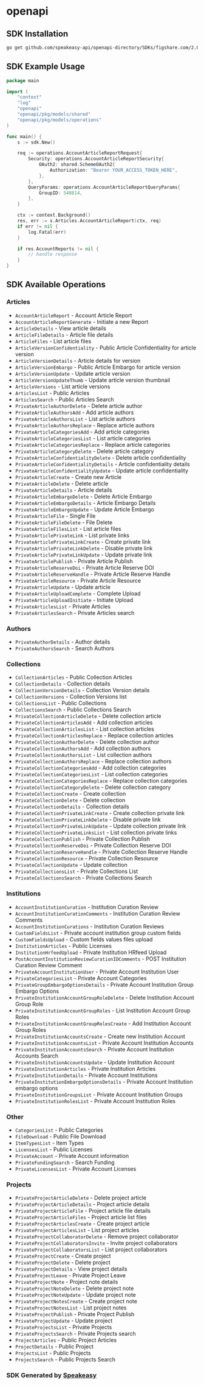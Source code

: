 # openapi

<!-- Start SDK Installation -->
## SDK Installation

```bash
go get github.com/speakeasy-api/openapi-directory/SDKs/figshare.com/2.0.0/go
```
<!-- End SDK Installation -->

## SDK Example Usage
<!-- Start SDK Example Usage -->
```go
package main

import (
    "context"
    "log"
    "openapi"
    "openapi/pkg/models/shared"
    "openapi/pkg/models/operations"
)

func main() {
    s := sdk.New()

    req := operations.AccountArticleReportRequest{
        Security: operations.AccountArticleReportSecurity{
            OAuth2: shared.SchemeOAuth2{
                Authorization: "Bearer YOUR_ACCESS_TOKEN_HERE",
            },
        },
        QueryParams: operations.AccountArticleReportQueryParams{
            GroupID: 548814,
        },
    }

    ctx := context.Background()
    res, err := s.Articles.AccountArticleReport(ctx, req)
    if err != nil {
        log.Fatal(err)
    }

    if res.AccountReports != nil {
        // handle response
    }
}
```
<!-- End SDK Example Usage -->

<!-- Start SDK Available Operations -->
## SDK Available Operations


### Articles

* `AccountArticleReport` - Account Article Report
* `AccountArticleReportGenerate` - Initiate a new Report
* `ArticleDetails` - View article details
* `ArticleFileDetails` - Article file details
* `ArticleFiles` - List article files
* `ArticleVersionConfidentiality` - Public Article Confidentiality for article version
* `ArticleVersionDetails` - Article details for version
* `ArticleVersionEmbargo` - Public Article Embargo for article version
* `ArticleVersionUpdate` - Update article version
* `ArticleVersionUpdateThumb` - Update article version thumbnail
* `ArticleVersions` - List article versions
* `ArticlesList` - Public Articles
* `ArticlesSearch` - Public Articles Search
* `PrivateArticleAuthorDelete` - Delete article author
* `PrivateArticleAuthorsAdd` - Add article authors
* `PrivateArticleAuthorsList` - List article authors
* `PrivateArticleAuthorsReplace` - Replace article authors
* `PrivateArticleCategoriesAdd` - Add article categories
* `PrivateArticleCategoriesList` - List article categories
* `PrivateArticleCategoriesReplace` - Replace article categories
* `PrivateArticleCategoryDelete` - Delete article category
* `PrivateArticleConfidentialityDelete` - Delete article confidentiality
* `PrivateArticleConfidentialityDetails` - Article confidentiality details
* `PrivateArticleConfidentialityUpdate` - Update article confidentiality
* `PrivateArticleCreate` - Create new Article
* `PrivateArticleDelete` - Delete article
* `PrivateArticleDetails` - Article details
* `PrivateArticleEmbargoDelete` - Delete Article Embargo
* `PrivateArticleEmbargoDetails` - Article Embargo Details
* `PrivateArticleEmbargoUpdate` - Update Article Embargo
* `PrivateArticleFile` - Single File
* `PrivateArticleFileDelete` - File Delete
* `PrivateArticleFilesList` - List article files
* `PrivateArticlePrivateLink` - List private links
* `PrivateArticlePrivateLinkCreate` - Create private link
* `PrivateArticlePrivateLinkDelete` - Disable private link
* `PrivateArticlePrivateLinkUpdate` - Update private link
* `PrivateArticlePublish` - Private Article Publish
* `PrivateArticleReserveDoi` - Private Article Reserve DOI
* `PrivateArticleReserveHandle` - Private Article Reserve Handle
* `PrivateArticleResource` - Private Article Resource
* `PrivateArticleUpdate` - Update article
* `PrivateArticleUploadComplete` - Complete Upload
* `PrivateArticleUploadInitiate` - Initiate Upload
* `PrivateArticlesList` - Private Articles
* `PrivateArticlesSearch` - Private Articles search

### Authors

* `PrivateAuthorDetails` - Author details
* `PrivateAuthorsSearch` - Search Authors

### Collections

* `CollectionArticles` - Public Collection Articles
* `CollectionDetails` - Collection details
* `CollectionVersionDetails` - Collection Version details
* `CollectionVersions` - Collection Versions list
* `CollectionsList` - Public Collections
* `CollectionsSearch` - Public Collections Search
* `PrivateCollectionArticleDelete` - Delete collection article
* `PrivateCollectionArticlesAdd` - Add collection articles
* `PrivateCollectionArticlesList` - List collection articles
* `PrivateCollectionArticlesReplace` - Replace collection articles
* `PrivateCollectionAuthorDelete` - Delete collection author
* `PrivateCollectionAuthorsAdd` - Add collection authors
* `PrivateCollectionAuthorsList` - List collection authors
* `PrivateCollectionAuthorsReplace` - Replace collection authors
* `PrivateCollectionCategoriesAdd` - Add collection categories
* `PrivateCollectionCategoriesList` - List collection categories
* `PrivateCollectionCategoriesReplace` - Replace collection categories
* `PrivateCollectionCategoryDelete` - Delete collection category
* `PrivateCollectionCreate` - Create collection
* `PrivateCollectionDelete` - Delete collection
* `PrivateCollectionDetails` - Collection details
* `PrivateCollectionPrivateLinkCreate` - Create collection private link
* `PrivateCollectionPrivateLinkDelete` - Disable private link
* `PrivateCollectionPrivateLinkUpdate` - Update collection private link
* `PrivateCollectionPrivateLinksList` - List collection private links
* `PrivateCollectionPublish` - Private Collection Publish
* `PrivateCollectionReserveDoi` - Private Collection Reserve DOI
* `PrivateCollectionReserveHandle` - Private Collection Reserve Handle
* `PrivateCollectionResource` - Private Collection Resource
* `PrivateCollectionUpdate` - Update collection
* `PrivateCollectionsList` - Private Collections List
* `PrivateCollectionsSearch` - Private Collections Search

### Institutions

* `AccountInstitutionCuration` - Institution Curation Review
* `AccountInstitutionCurationComments` - Institution Curation Review Comments
* `AccountInstitutionCurations` - Institution Curation Reviews
* `CustomFieldsList` - Private account institution group custom fields
* `CustomFieldsUpload` - Custom fields values files upload
* `InstitutionArticles` - Public Licenses
* `InstitutionHrfeedUpload` - Private Institution HRfeed Upload
* `PostAccountInstitutionReviewCurationIDComments` - POST Institution Curation Review Comment
* `PrivateAccountInstitutionUser` - Private Account Institution User
* `PrivateCategoriesList` - Private Account Categories
* `PrivateGroupEmbargoOptionsDetails` - Private Account Institution Group Embargo Options
* `PrivateInstitutionAccountGroupRoleDelete` - Delete Institution Account Group Role
* `PrivateInstitutionAccountGroupRoles` - List Institution Account Group Roles
* `PrivateInstitutionAccountGroupRolesCreate` - Add Institution Account Group Roles
* `PrivateInstitutionAccountsCreate` - Create new Institution Account
* `PrivateInstitutionAccountsList` - Private Account Institution Accounts
* `PrivateInstitutionAccountsSearch` - Private Account Institution Accounts Search
* `PrivateInstitutionAccountsUpdate` - Update Institution Account
* `PrivateInstitutionArticles` - Private Institution Articles
* `PrivateInstitutionDetails` - Private Account Institutions
* `PrivateInstitutionEmbargoOptionsDetails` - Private Account Institution embargo options
* `PrivateInstitutionGroupsList` - Private Account Institution Groups
* `PrivateInstitutionRolesList` - Private Account Institution Roles

### Other

* `CategoriesList` - Public Categories
* `FileDownload` - Public File Download
* `ItemTypesList` - Item Types
* `LicensesList` - Public Licenses
* `PrivateAccount` - Private Account information
* `PrivateFundingSearch` - Search Funding
* `PrivateLicensesList` - Private Account Licenses

### Projects

* `PrivateProjectArticleDelete` - Delete project article
* `PrivateProjectArticleDetails` - Project article details
* `PrivateProjectArticleFile` - Project article file details
* `PrivateProjectArticleFiles` - Project article list files
* `PrivateProjectArticlesCreate` - Create project article
* `PrivateProjectArticlesList` - List project articles
* `PrivateProjectCollaboratorDelete` - Remove project collaborator
* `PrivateProjectCollaboratorsInvite` - Invite project collaborators
* `PrivateProjectCollaboratorsList` - List project collaborators
* `PrivateProjectCreate` - Create project
* `PrivateProjectDelete` - Delete project
* `PrivateProjectDetails` - View project details
* `PrivateProjectLeave` - Private Project Leave
* `PrivateProjectNote` - Project note details
* `PrivateProjectNoteDelete` - Delete project note
* `PrivateProjectNoteUpdate` - Update project note
* `PrivateProjectNotesCreate` - Create project note
* `PrivateProjectNotesList` - List project notes
* `PrivateProjectPublish` - Private Project Publish
* `PrivateProjectUpdate` - Update project
* `PrivateProjectsList` - Private Projects
* `PrivateProjectsSearch` - Private Projects search
* `ProjectArticles` - Public Project Articles
* `ProjectDetails` - Public Project
* `ProjectsList` - Public Projects
* `ProjectsSearch` - Public Projects Search
<!-- End SDK Available Operations -->

### SDK Generated by [Speakeasy](https://docs.speakeasyapi.dev/docs/using-speakeasy/client-sdks)
